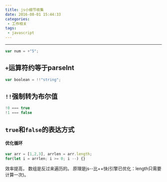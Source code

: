 ```yaml
---
title: js小细节收集
date: 2016-08-01 15:44:33
categories: 
 - 工作相关
tags:
 - javascript
---
```

---
```js
var num = +"5";
```
``+``运算符约等于parseInt
---
```js
var boolean = !!"string";
```
``!!``强制转为布尔值
---
```js
!0 === true
!1 === false
```
``true``和``false``的表达方式
---
#### 优化循环
```js
var arr = [1,2,3], arrlen = arr.length;
for(let i = arrlen; i >= 0; i --) {}
```
效率提高， 数组是反过来遍历的。 原理是js--比++快(引擎已优化：length只需要计算一次)。
